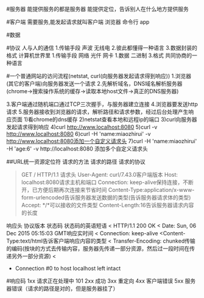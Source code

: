#服务器
能提供服务的都是服务器
能提供定位，告诉别人在什么地方提供服务

#客户端
需要服务,能发起请求就叫客户端
浏览器 命令行 app

#数据

#协议
人与人的通信
1.传输手段 声波  无线电
2.彼此都懂得一种语言
3.数据封装的格式
计算机世界里
1.传输手段  网络 光仟 网卡
1.数据 二进制
3.格式 共同协商的一种语言

#一个普通网站的访问流程(netstat, curl(向服务器发起请求得到响应))
1.浏览器(其它的客户端)向服务器发送一个请求
2.先解析域名，DNS域名解析服务器(chrome->搜索操作系统的缓存->读取本地host文件->真正的DNS服务器)

3.客户端通过随机端口通过TCP三次握手，与服务器建立连接
4.浏览器要发送http请求
5.服务器接收到浏览器的请求，解析路径和请求参数，经过后台处理产生响应页面
    1)看chrome的dns缓存
    2)netstat查看本地和远程ip的端口
    3)curl向服务器发起请求得到响应
    4)curl http://www.localhost:8080
    5)curl -v http://www.localhost:8080
    6)curl -H 'name:miaozhirui' -v http://www.localhost:8080添加一个自定义请求头
    7)curl -H 'name:miaozhirui' -H 'age:6' -v http://localhost:8080 添加多个自定义请求头




##URL统一资源定位符
请求的方法 请求的路径 请求的协议
> GET / HTTP/1.1
请求头
> User-Agent: curl/7.43.0客户端版本
> Host: localhost:8080请求主机和端口
>Connection: keep-alive保持连接，不断开，已方便后期再次连接来节省时间
>Content-Type:application/x-www-form-urlencoded告诉服务器发送数据的类型(告诉服务器请求体的类型)
> Accept: */*可以接收的文件类型
>Content-Length:16告诉服务器请求内容的长度

响应头
协议版本  状态码  状态码的英语短语
< HTTP/1.1 200 OK
< Date: Sun, 06 Dec 2015 05:15:03 GMT响应实时间
< Connection: keep-alive
<Content-Type:text/html告诉客户端响应内容的类型
< Transfer-Encoding: chunked传输的编码(按块的方式去传输内容，服务器先传递一部分资源，然后过一段时间在传递另外一部分资源)
<
* Connection #0 to host localhost left intact


#响应码
1xx 请求正在处理中 101
2xx 成功
3xx 重定向
4xx 客户端错误
5xx 服务器错误（请求的路径是对的，但是服务器挂了）










